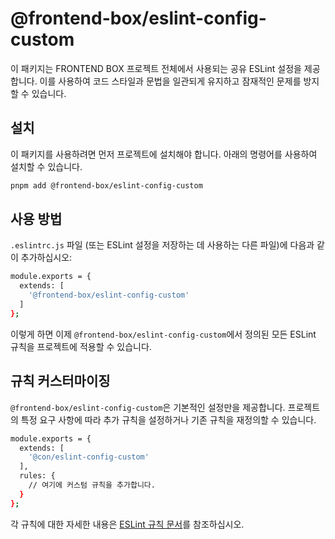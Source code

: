 # @frontend-box/eslint-config-custom

이 패키지는 FRONTEND BOX 프로젝트 전체에서 사용되는 공유 ESLint 설정을 제공합니다. 이를 사용하여 코드 스타일과 문법을 일관되게 유지하고 잠재적인 문제를 방지할 수 있습니다.

## 설치

이 패키지를 사용하려면 먼저 프로젝트에 설치해야 합니다. 아래의 명령어를 사용하여 설치할 수 있습니다.

```bash
pnpm add @frontend-box/eslint-config-custom
```

## 사용 방법

`.eslintrc.js` 파일 (또는 ESLint 설정을 저장하는 데 사용하는 다른 파일)에 다음과 같이 추가하십시오:

```bash
module.exports = {
  extends: [
    '@frontend-box/eslint-config-custom'
  ]
};
```

이렇게 하면 이제 `@frontend-box/eslint-config-custom`에서 정의된 모든 ESLint 규칙을 프로젝트에 적용할 수 있습니다.

## 규칙 커스터마이징

`@frontend-box/eslint-config-custom`은 기본적인 설정만을 제공합니다. 프로젝트의 특정 요구 사항에 따라 추가 규칙을 설정하거나 기존 규칙을 재정의할 수 있습니다.

```bash
module.exports = {
  extends: [
    '@con/eslint-config-custom'
  ],
  rules: {
    // 여기에 커스텀 규칙을 추가합니다.
  }
};
```

각 규칙에 대한 자세한 내용은 [ESLint 규칙 문서](https://eslint.org/docs/latest/rules/)를 참조하십시오.
